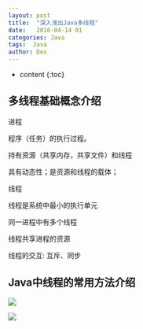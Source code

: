 ```yaml
---
layout: post
title:  "深入浅出Java多线程"
date:   2016-04-14 01
categories: Java
tags:  Java
author: Dex
---
```


* content
{:toc}








## 多线程基础概念介绍 ##

进程

程序（任务）的执行过程。

持有资源（共享内存，共享文件）和线程

具有动态性；是资源和线程的载体；

线程

线程是系统中最小的执行单元

同一进程中有多个线程

线程共享进程的资源

线程的交互: 互斥、同步

## Java中线程的常用方法介绍 ##

![](http://7fvd6e.com1.z0.glb.clouddn.com/java_%E5%A4%9A%E7%BA%BF%E7%A8%8B%E5%9B%BE.jpg)

![](http://7fvd6e.com1.z0.glb.clouddn.com/java_Thread%E5%B8%B8%E7%94%A8%E6%96%B9%E6%B3%95.jpg)



